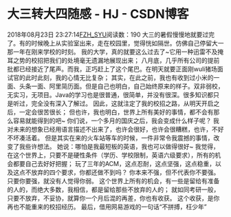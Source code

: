 # 大三转大四随感 - HJ - CSDN博客
2018年08月23日 23:27:14[FZH_SYU](https://me.csdn.net/feizaoSYUACM)阅读数：190
大三的暑假慢慢地就要过完了。有的时候晚上从实验室出来，走在校园里，觉得恍如隔世。仿佛自己停留大一那一年在刚来学校的时刻。
我的大学，真的就要这么过去了~它用一种迅雷不及掩耳之势的校招把我们的处境毫无遗漏地展现出来；
八月底，几乎所有公司的提前批都已经接近了尾声。而我，正巧赶上了这个尾巴。在明天就要正面刚wuli猪场面试官的此时此刻，我的心情无比复杂；
其实，在此之前，我也有收到过小米的一面、头条一面、阿里简历面。但是自己也明白，自己始终原来的样子。双非弱校，无实习，无项目。Java的学习也是很普通，很简单，并没有很深。很多知识都只是听过，完全没有深入了解过。
因此，这就注定了我的校招之路，从明天开启之后，一定会很苦很长；
但也许，我也明白，世界上所有美好的事情，都不会有那么容易就能得到的吧~
你们说，一个多月的国庆之后，我会变成什么样子呢？
我对未来的想象已经用语言描述不出来了，也许会很好，也许会很糟糕，也许，不好不坏凑活着。
但是其实在来的火车站等车的时候，一件非常令我震撼的事情，改变了我些许想法。
她说：哪怕是我最短板的英语，我也可以做得很好~
我觉得，在这个世界上，只要不是硬性条件（学历、学校限制，英语六级要求），所有的机会都要自己去好好把握；
玩了三年的ACM，这点忍耐，这点坚强，这点稳重，以及这点不放弃的四个要求，你都还做不到吗？
你本来不强，但不代表你不要强。 
只要你要强，就没有人觉得你弱。
这个世界上所有的机会，有一些是留给有准备的人的，而绝大多数，我相信，都是留给那些不放弃的人的；
就如同考研一般，只要不放弃，不妥协，就算你一个月后混的再差，你也有收获。
这个收获，是你再也不能重来的校招经历。
最后，借用网易游戏的一句话“不拼搏，枉少年”

